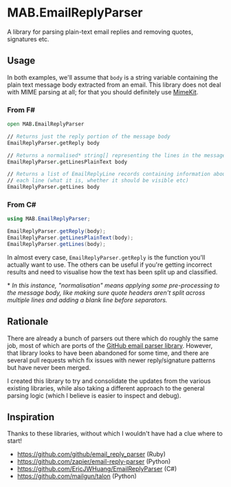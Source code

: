 # MAB.EmailReplyParser

A library for parsing plain-text email replies and removing quotes, signatures etc.

## Usage

In both examples, we'll assume that `body` is a string variable containing the plain text message body extracted from an email. This library does not deal with MIME parsing at all; for that you should definitely use [MimeKit][3].

### From F\#

```fsharp
open MAB.EmailReplyParser

// Returns just the reply portion of the message body 
EmailReplyParser.getReply body

// Returns a normalised* string[] representing the lines in the message body
EmailReplyParser.getLinesPlainText body

// Returns a list of EmailReplyLine records containing information about
// each line (what it is, whether it should be visible etc)
EmailReplyParser.getLines body
```

### From C\#

```csharp
using MAB.EmailReplyParser;

EmailReplyParser.getReply(body);
EmailReplyParser.getLinesPlainText(body);
EmailReplyParser.getLines(body);
```

In almost every case, `EmailReplyParser.getReply` is the function you'll actually want to use. The others can be useful if you're getting incorrect results and need to visualise how the text has been split up and classified.

\* _In this instance, "normalisation" means applying some pre-processing to the message body, like making sure quote headers aren't split across multiple lines and adding a blank line before separators._

## Rationale

There are already a bunch of parsers out there which do roughly the same job, most of which are ports of the [GitHub email parser library][1]. However, that library looks to have been abandoned for some time, and there are several pull requests which fix issues with newer reply/signature patterns but have never been merged.

I created this library to try and consolidate the updates from the various existing libraries, while also taking a different approach to the general parsing logic (which I believe is easier to inspect and debug).

## Inspiration

Thanks to these libraries, without which I wouldn't have had a clue where to start!

- https://github.com/github/email_reply_parser (Ruby)
- https://github.com/zapier/email-reply-parser (Python)
- https://github.com/EricJWHuang/EmailReplyParser (C#)
- https://github.com/mailgun/talon (Python)

[1]: https://github.com/github/email_reply_parser
[2]: https://github.com/EricJWHuang/EmailReplyParser
[3]: https://github.com/jstedfast/MimeKit
